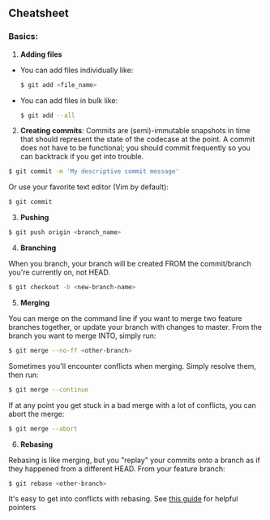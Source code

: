 ## Cheatsheet

### Basics:

1. __Adding files__

  - You can add files individually like:
    ```bash
    $ git add <file_name>
    ```
  - You can add files in bulk like:
    ```bash
    $ git add --all
    ```

2. __Creating commits__: Commits are (semi)-immutable snapshots in time that should represent the state of the codecase at the point. A commit does not have to be functional; you should commit frequently so you can backtrack if you get into trouble.

  ```bash
  $ git commit -m 'My descriptive commit message'
  ```

  Or use your favorite text editor (Vim by default):

  ```bash
  $ git commit
  ```

3. __Pushing__

  ```bash
  $ git push origin <branch_name>
  ```

4. __Branching__

  When you branch, your branch will be created FROM the commit/branch you're currently on, not HEAD.

  ```bash
  $ git checkout -b <new-branch-name>
  ```

5. __Merging__

  You can merge on the command line if you want to merge two feature branches together, or update your branch with changes to master. From the branch you want to merge INTO, simply run:

  ```bash
  $ git merge --no-ff <other-branch>
  ```

  Sometimes you'll encounter conflicts when merging. Simply resolve them, then run:

  ```bash
  $ git merge --continue
  ```

  If at any point you get stuck in a bad merge with a lot of conflicts, you can abort the merge:

  ```bash
  $ git merge --abort
  ```

6. __Rebasing__

  Rebasing is like merging, but you "replay" your commits onto a branch as if they happened from a different HEAD. From your feature branch:

  ```bash
  $ git rebase <other-branch>
  ```

  It's easy to get into conflicts with rebasing. See [this guide](https://nathanleclaire.com/blog/2014/09/14/dont-be-scared-of-git-rebase/) for helpful pointers
